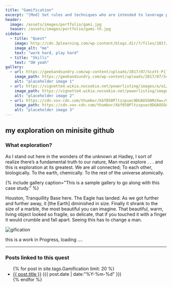 ```yaml
---
title: "Gamification"
excerpt: "[Mod] Set rules and techniques who are intended to leverage people's natural desires for socializing, learning, mastery skills"
header:
  image: /assets/images/portfolio/gami.jpg
  teaser: /assets/images/portfolio/gami-th.jpg
sidebar:
  - title: "Quest"
    image: http://cdn.3plearning.com/wp-content/blogs.dir/7/files/2017/03/Shutterstock-gamification-banner-4-of-4.png
    image_alt: "me"
    text: "work hard, play hard"
  - title: "Skills"
    text: "OH yeah"
gallery:
  - url: https://geekandsundry.com/wp-content/uploads/2017/07/Scott-Pilgrim-FI.png
    image_path: https://geekandsundry.com/wp-content/uploads/2017/07/Scott-Pilgrim-FI.png
    alt: "placeholder image 1"
  - url: https://vignette4.wikia.nocookie.net/powerlisting/images/a/a1/Scott_Pilgrim_Power_Of_Love_Sword.png/revision/latest?cb=20130424223549
    image_path: https://vignette4.wikia.nocookie.net/powerlisting/images/a/a1/Scott_Pilgrim_Power_Of_Love_Sword.png/revision/latest?cb=20130424223549
    alt: "placeholder image 2"
  - url: https://cdn.vox-cdn.com/thumbor/kbf050Pltzzpuoc9DUAOSOAMzXw=/0x0:1920x1080/1200x800/filters:focal(807x387:1113x693)/cdn.vox-cdn.com/uploads/chorus_image/image/54383593/a70ab82c-6119-4ea5-988b-9aa24e716d9f.0.0.jpg
    image_path: https://cdn.vox-cdn.com/thumbor/kbf050Pltzzpuoc9DUAOSOAMzXw=/0x0:1920x1080/1200x800/filters:focal(807x387:1113x693)/cdn.vox-cdn.com/uploads/chorus_image/image/54383593/a70ab82c-6119-4ea5-988b-9aa24e716d9f.0.0.jpg
    alt: "placeholder image 3"
---
```

## my exploration on minisite github
### What exploration?

As I stand out here in the wonders of the unknown at Hadley, I sort of realize there’s a fundamental truth to our nature, Man must explore . . . and this is exploration at its greatest.
We are all connected; To each other, biologically. To the earth, chemically. To the rest of the universe atomically.

{% include gallery caption="This is a sample gallery to go along with this case study." %}

Houston, Tranquillity Base here. The Eagle has landed.
As we got further and further away, it [the Earth] diminished in size. Finally it shrank to the size of a marble, the most beautiful you can imagine. That beautiful, warm, living object looked so fragile, so delicate, that if you touched it with a finger it would crumble and fall apart. Seeing this has to change a man.


![gification](https://i.pinimg.com/originals/fe/24/dc/fe24dc2b3440d3622249452d391f4393.gif)

this is a work in Progress, loading ....

---
### Posts linked to this quest
<ul class="posts">
{% for post in site.tags.Gamification limit: 20 %}  <!-- change the name after site.tags.***** to select the tag -->
  <div class="post_info">
    <li>
         <a href="{{ post.url }}">{{ post.title }}</a>
         <span>({{ post.date | date:"%Y-%m-%d" }})</span>
    </li>
    </div>
  {% endfor %}
</ul>
